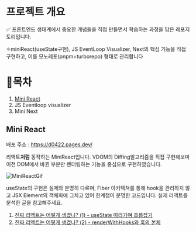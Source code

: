 # 프로젝트 개요

✅ 프론트엔드 생태계에서 중요한 개념들을 직접 만들면서 학습하는 과정을 담은 레포지토리입니다.

⚛️miniReact(useState구현), JS EventLoop Visualizer, Next의 핵심 기능을 직접구현하고, 이를 모노레포(pnpm+turborepo) 형태로 관리합니다

# 📄목차

1. [Mini React](https://github.com/d0422/learning-by-making/tree/main/apps/miniReact)
2. JS Eventloop visualizer
3. Mini Next

## Mini React

배포 주소 : https://d0422.pages.dev/

리액트**처럼** 동작하는 MiniReact입니다.
VDOM의 Diffing알고리즘을 직접 구현해보며 이전 DOM에서 바뀐 부분만 렌더링하는 기능을 중심으로 구현하였습니다.

![MiniReactGif](https://github.com/d0422/learning-by-making/assets/99241871/cb31ed63-a6ed-4f10-b1ad-59a114ad0967)

useState의 구현은 실제와 분명히 다르며, Fiber 아키텍쳐를 통해 hook을 관리하지 않고 JSX Element의 객체화에 그치고 있어 한계점이 분명한 코드입니다.
실제 리액트를 분석한 글을 참고해주세요.

1. [진짜 리액트는 어떻게 생겼나? (1) - useState 따라가며 흐름잡기](https://0422.tistory.com/321)
2. [진짜 리액트는 어떻게 생겼나? (2) - renderWithHooks와 훅의 본체](https://0422.tistory.com/322)
